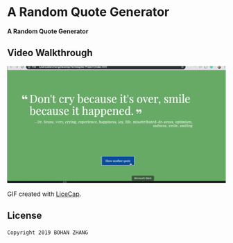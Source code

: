 # A Random Quote Generator

**A Random Quote Generator** 

## Video Walkthrough

<img src='https://github.com/allan9595/Techdegree-Project1/blob/master/walkthrough1.gif' title='Video Walkthrough' width='' alt='Video Walkthrough' />

GIF created with [LiceCap](http://www.cockos.com/licecap/).


## License

    Copyright 2019 BOHAN ZHANG

    
